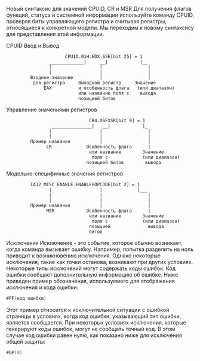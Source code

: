 Новый синтаксис для значений CPUID, CR и MSR
Для получения флагов функций, статуса и системной информации используйте команду CPUID, проверяя биты управляющего регистра и считывая регистры, относящиеся к конкретной модели. Мы переходим к новому синтаксису для представления этой информации.

CPUID Ввод и Вывод  
     
                          CPUID.01H:EDX.SSE[bit 25] = 1         
                    _____________|     __|            |__
                    |                  |                 |
                    |                  |                 |
             Входное значение          |                 |
              для регистра     Выходной регистр     Значение
                  EAX          и особенность флага   (или диапазон) 
                               или название поля с    вывода
                               позицией битов                         
                                                     
  Управление значениями регистров 
  
                                   CR4.OSFXSR[bit 9] = 1         
                     _______________|   __|            |_                 
                    |                  |                 |
                    |                  |                 |
             Пример названия           |                 |
                   CR             Особенность флага      |                     
                                   или название        Значение           
                                    поля с             (или диапазон)     
                                  позицией битов        вывода                  
  
 Модельно-специфичные значения регистров 
             
             IA32_MISC_ENABLE.ENABLEFOPCODE[bit 2] = 1     
                    |                  |             |___
                    |                  |                 |
                    |                  |                 |
             Пример названия           |                 |
                   MSR            Особенность флага      |                     
                                   или название        Значение           
                                    поля с             (или диапазон)     
                                   позицией              вывода                             
                                   битов
                                                                                                       

Исключения
Исключение - это событие, которое обычно возникает, когда команда вызывает ошибку. Например, попытка
разделить на ноль приводит к возникновению исключения. Однако некоторые исключения, такие как точки останова, возникают при других условиях. Некоторые типы исключений могут содержать коды ошибок. Код ошибки сообщает дополнительную информацию об
ошибке. Ниже приведен пример обозначения, используемого для отображения исключения и кода ошибки:

```asm
#PF(код ошибки)
```
  
Этот пример относится к исключительной ситуации с ошибкой страницы в условиях, когда код ошибки, указывающий тип ошибки, является
сообщается. При некоторых условиях исключения, которые генерируют коды ошибок, могут не сообщать точный код.
В этом случае код ошибки равен нулю, как показано ниже для исключения общей защиты:

```asm
#GP(0)
```
